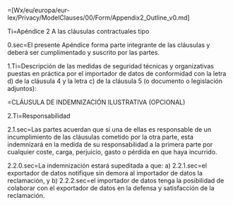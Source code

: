 =[Wx/eu/europa/eur-lex/Privacy/ModelClauses/00/Form/Appendix2_Outline_v0.md]

Ti=Apéndice 2 A las cláusulas contractuales tipo

0.sec=El presente Apéndice forma parte integrante de las cláusulas y deberá ser cumplimentado y suscrito por las partes.

1.Ti=Descripción de las medidas de seguridad técnicas y organizativas puestas en práctica por el importador de datos de conformidad con la letra d) de la cláusula 4 y la letra c) de la cláusula 5 (o documento o legislación adjuntos):

=CLÁUSULA DE INDEMNIZACIÓN ILUSTRATIVA (OPCIONAL)

2.Ti=Responsabilidad

2.1.sec=Las partes acuerdan que si una de ellas es responsable de un incumplimiento de las cláusulas cometido por la otra parte, esta indemnizará en la medida de su responsabilidad a la primera parte por cualquier coste, carga, perjuicio, gasto o pérdida en que haya incurrido.

2.2.0.sec=La indemnización estará supeditada a que:
a)
2.2.1.sec=el exportador de datos notifique sin demora al importador de datos la reclamación, y
b)
2.2.2.sec=el importador de datos tenga la posibilidad de colaborar con el exportador de datos en la defensa y satisfacción de la reclamación.
